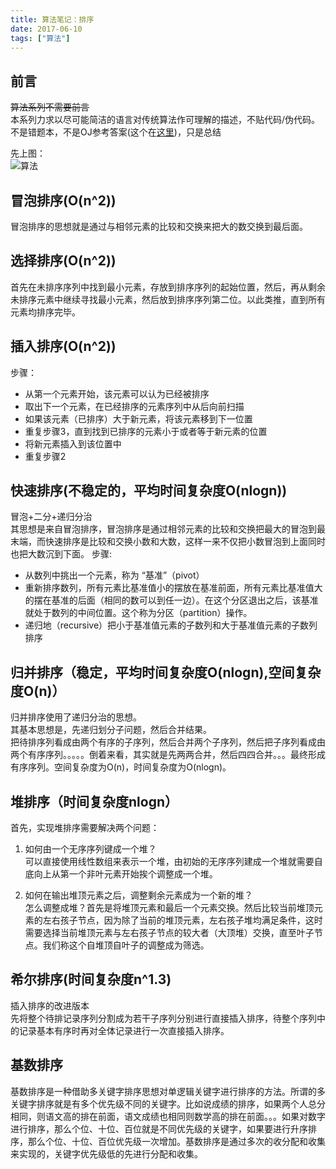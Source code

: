 ```yaml
---
title: 算法笔记：排序
date: 2017-06-10
tags: ["算法"]
---
```


## 前言
~~算法系列不需要前言~~    
本系列力求以尽可能简洁的语言对传统算法作可理解的描述，不贴代码/伪代码。    
不是错题本，不是OJ参考答案(这个在[这里](https://github.com/mieruko0713/mieruko_algorithms))，只是总结   
      
先上图：     
![算法](http://7xl4oh.com1.z0.glb.clouddn.com/%E7%AE%97%E6%B3%95.png)

## 冒泡排序(O(n^2))
冒泡排序的思想就是通过与相邻元素的比较和交换来把大的数交换到最后面。     

## 选择排序(O(n^2))
首先在未排序序列中找到最小元素，存放到排序序列的起始位置，然后，再从剩余未排序元素中继续寻找最小元素，然后放到排序序列第二位。以此类推，直到所有元素均排序完毕。

## 插入排序(O(n^2)) 
步骤：    
- 从第一个元素开始，该元素可以认为已经被排序
- 取出下一个元素，在已经排序的元素序列中从后向前扫描
- 如果该元素（已排序）大于新元素，将该元素移到下一位置
- 重复步骤3，直到找到已排序的元素小于或者等于新元素的位置
- 将新元素插入到该位置中
- 重复步骤2

## 快速排序(不稳定的，平均时间复杂度O(nlogn))
冒泡+二分+递归分治    
其思想是来自冒泡排序，冒泡排序是通过相邻元素的比较和交换把最大的冒泡到最末端，而快速排序是比较和交换小数和大数，这样一来不仅把小数冒泡到上面同时也把大数沉到下面。
步骤:   
- 从数列中挑出一个元素，称为 “基准”（pivot）
- 重新排序数列，所有元素比基准值小的摆放在基准前面，所有元素比基准值大的摆在基准的后面（相同的数可以到任一边）。在这个分区退出之后，该基准就处于数列的中间位置。这个称为分区（partition）操作。
- 递归地（recursive）把小于基准值元素的子数列和大于基准值元素的子数列排序

## 归并排序（稳定，平均时间复杂度O(nlogn),空间复杂度O(n)）
归并排序使用了递归分治的思想。   
其基本思想是，先递归划分子问题，然后合并结果。   
把待排序列看成由两个有序的子序列，然后合并两个子序列，然后把子序列看成由两个有序序列。。。。。倒着来看，其实就是先两两合并，然后四四合并。。。最终形成有序序列。空间复杂度为O(n)，时间复杂度为O(nlogn)。

## 堆排序（时间复杂度nlogn）
首先，实现堆排序需要解决两个问题：

1. 如何由一个无序序列键成一个堆？   
可以直接使用线性数组来表示一个堆，由初始的无序序列建成一个堆就需要自底向上从第一个非叶元素开始挨个调整成一个堆。

2. 如何在输出堆顶元素之后，调整剩余元素成为一个新的堆？     
怎么调整成堆？首先是将堆顶元素和最后一个元素交换。然后比较当前堆顶元素的左右孩子节点，因为除了当前的堆顶元素，左右孩子堆均满足条件，这时需要选择当前堆顶元素与左右孩子节点的较大者（大顶堆）交换，直至叶子节点。我们称这个自堆顶自叶子的调整成为筛选。  
  
## 希尔排序(时间复杂度n^1.3)   
插入排序的改进版本    
先将整个待排记录序列分割成为若干子序列分别进行直接插入排序，待整个序列中的记录基本有序时再对全体记录进行一次直接插入排序。

## 基数排序
基数排序是一种借助多关键字排序思想对单逻辑关键字进行排序的方法。所谓的多关键字排序就是有多个优先级不同的关键字。比如说成绩的排序，如果两个人总分相同，则语文高的排在前面，语文成绩也相同则数学高的排在前面。。。如果对数字进行排序，那么个位、十位、百位就是不同优先级的关键字，如果要进行升序排序，那么个位、十位、百位优先级一次增加。基数排序是通过多次的收分配和收集来实现的，关键字优先级低的先进行分配和收集。
